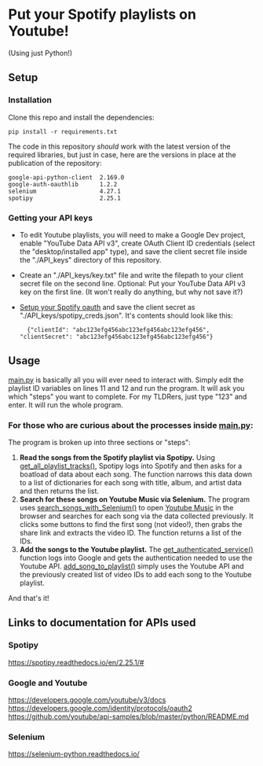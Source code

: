 # Put your Spotify playlists on Youtube!
(Using just Python!)

## Setup
### Installation
Clone this repo and install the dependencies:

    pip install -r requirements.txt

The code in this repository *should* work with the latest version of the required libraries, but just in case, here are the versions in place at the publication of the repository:

    google-api-python-client  2.169.0
    google-auth-oauthlib      1.2.2
    selenium                  4.27.1
    spotipy                   2.25.1

### Getting your API keys

- To edit Youtube playlists, you will need to make a Google Dev project, enable "YouTube Data API v3", create OAuth Client ID credentials (select the "desktop/installed app" type), and save the client secret file inside the "./API_keys" directory of this repository.

- Create an "./API_keys/key.txt" file and write the filepath to your client secret file on the second line. Optional: Put your YouTube Data API v3 key on the first line. (It won't really do anything, but why not save it?)

- [Setup your Spotify oauth](https://github.com/spotipy-dev/spotipy/blob/2.22.1/TUTORIAL.md) and save the client secret as "./API_keys/spotipy_creds.json". It's contents should look like this:

        {"clientId": "abc123efg456abc123efg456abc123efg456", "clientSecret": "abc123efg456abc123efg456abc123efg456"}

## Usage
[main.py](main.py) is basically all you will ever need to interact with. Simply edit the playlist ID variables on lines 11 and 12 and run the program. It will ask you which "steps" you want to complete. For my TLDRers, just type "123" and enter. It will run the whole program.

### For those who are curious about the processes inside [main.py](main.py):
The program is broken up into three sections or "steps":
1. **Read the songs from the Spotify playlist via Spotipy.** Using [get_all_playlist_tracks()](https://github.com/Mixel-MurP-427/YoutubeSpotifyPlaylists/blob/main/read_Spotify_playlist_via_Spotipy.py#L22), Spotipy logs into Spotify and then asks for a boatload of data about each song. The function narrows this data down to a list of dictionaries for each song with title, album, and artist data and then returns the list.
2. **Search for these songs on Youtube Music via Selenium.** The program uses [search_songs_with_Selenium()](https://github.com/Mixel-MurP-427/YoutubeSpotifyPlaylists/blob/main/Selenium_search.py#L28) to open [Youtube Music](https://music.youtube.com/) in the browser and searches for each song via the data collected previously. It clicks some buttons to find the first song (not video!), then grabs the share link and extracts the video ID. The function returns a list of the IDs.
3. **Add the songs to the Youtube playlist.** The [get_authenticated_service()](https://github.com/Mixel-MurP-427/YoutubeSpotifyPlaylists/blob/main/YoutubeAPI_things.py#L13) function logs into Google and gets the authentication needed to use the Youtube API. [add_song_to_playlist()](https://github.com/Mixel-MurP-427/YoutubeSpotifyPlaylists/blob/main/YoutubeAPI_things.py#L62) simply uses the Youtube API and the previously created list of video IDs to add each song to the Youtube playlist.

And that's it!

## Links to documentation for APIs used
### Spotipy
https://spotipy.readthedocs.io/en/2.25.1/#
### Google and Youtube
https://developers.google.com/youtube/v3/docs  
https://developers.google.com/identity/protocols/oauth2  
https://github.com/youtube/api-samples/blob/master/python/README.md
### Selenium
https://selenium-python.readthedocs.io/
